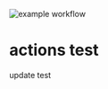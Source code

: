 ![example workflow](https://github.com/s1s5/test/actions/workflows/main.yml/badge.svg)

# actions test
update test
